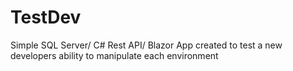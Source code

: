 # TestDev
Simple SQL Server/ C# Rest API/ Blazor App created to test a new developers ability to manipulate each environment
